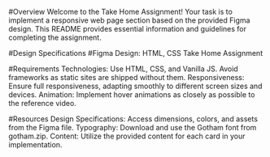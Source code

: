 #Overview
Welcome to the Take Home Assignment! Your task is to implement a responsive web page section based on the provided Figma design. This README provides essential information and guidelines for completing the assignment.

#Design Specifications
#Figma Design: HTML, CSS Take Home Assignment

#Requirements
Technologies: Use HTML, CSS, and Vanilla JS. Avoid frameworks as static sites are shipped without them.
Responsiveness: Ensure full responsiveness, adapting smoothly to different screen sizes and devices.
Animation: Implement hover animations as closely as possible to the reference video.

#Resources
Design Specifications: Access dimensions, colors, and assets from the Figma file.
Typography: Download and use the Gotham font from gotham.zip.
Content: Utilize the provided content for each card in your implementation.
